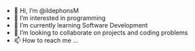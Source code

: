 - 👋 Hi, I’m @ildephonsM
- 👀 I’m interested in programming 
- 🌱 I’m currently learning Software Development 
- 💞️ I’m looking to collaborate on projects and coding problems
- 📫 How to reach me ...

<!---
ildephonsM/ildephonsM is a ✨ special ✨ repository because its `README.md` (this file) appears on your GitHub profile.
You can click the Preview link to take a look at your changes.
--->
